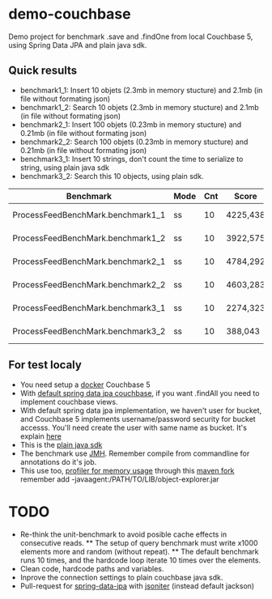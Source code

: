 # demo-couchbase
Demo project for benchmark .save and .findOne from local Couchbase 5, using Spring Data JPA and plain java sdk.

## Quick results
* benchmark1_1: Insert 10 objets (2.3mb in memory stucture) and 2.1mb (in file without formating json)
* benchmark1_2: Search 10 objets (2.3mb in memory stucture) and 2.1mb (in file without formating json)
* benchmark2_1: Insert 100 objets (0.23mb in memory stucture) and 0.21mb (in file without formating json)
* benchmark2_2: Search 100 objets (0.23mb in memory stucture) and 0.21mb (in file without formating json)
* benchmark3_1: Insert 10 strings, don't count the time to serialize to string, using plain java sdk
* benchmark3_2: Search this 10 objects, using plain sdk.

| Benchmark                          | Mode | Cnt | Score    | Error     | Units |
| ---------------------------------- | ---- | --- | -------- | --------- | ----- |
| ProcessFeedBenchMark.benchmark1_1  |  ss  | 10  | 4225,438 | ± 501,598 | ms/op |
| ProcessFeedBenchMark.benchmark1_2  |  ss  | 10  | 3922,575 | ± 618,488 | ms/op |
| ProcessFeedBenchMark.benchmark2_1  |  ss  | 10  | 4784,292 | ± 658,614 | ms/op |
| ProcessFeedBenchMark.benchmark2_2  |  ss  | 10  | 4603,283 | ± 471,908 | ms/op |
| ProcessFeedBenchMark.benchmark3_1  |  ss  | 10  | 2274,323 | ± 194,141 | ms/op |
| ProcessFeedBenchMark.benchmark3_2  |  ss  | 10  |  388,043 | ±  78,313 | ms/op |

## For test localy
* You need setup a [docker](https://hub.docker.com/r/couchbase/server/) Couchbase 5
* With [default spring data jpa couchbase](https://github.com/spring-projects/spring-boot/tree/master/spring-boot-samples/spring-boot-sample-data-couchbase), if you want .findAll you need to implement couchbase views.
* With default spring data jpa implementation, we haven't user for bucket, and Couchbase 5 implements username/password security for bucket accesss. You'll need create the user with same name as bucket. It's explain [here](https://stackoverflow.com/questions/46995003/couchbase-5-bucket-password-setting)
* This is the [plain java sdk](https://github.com/couchbase/couchbase-java-client)
* The benchmark use [JMH](http://www.baeldung.com/java-microbenchmark-harness). Remember compile from commandline for annotations do it's job.
* This use too, [profiler for memory usage](https://github.com/DimitrisAndreou/memory-measurer) through this [maven fork](https://github.com/msteindorfer/memory-measurer) remember add -javaagent:/PATH/TO/LIB/object-explorer.jar

# TODO
* Re-think the unit-benchmark to avoid posible cache effects in consecutive reads.
** The setup of query benchmark must write x1000 elements more and random (without repeat).
** The default benchmark runs 10 times, and the hardcode loop iterate 10 times over the elements.
* Clean code, hardcode paths and variables.
* Inprove the connection settings to plain couchbase java sdk.
* Pull-request for [spring-data-jpa](http://www.baeldung.com/couchbase-sdk-spring) with [jsoniter](http://jsoniter.com/java-features.html#static-code-generation) (instead default jackson)